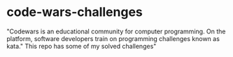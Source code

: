 # code-wars-challenges

"Codewars is an educational community for computer programming. On the platform, software developers train on programming challenges known as kata." This repo has some of my solved challenges"
